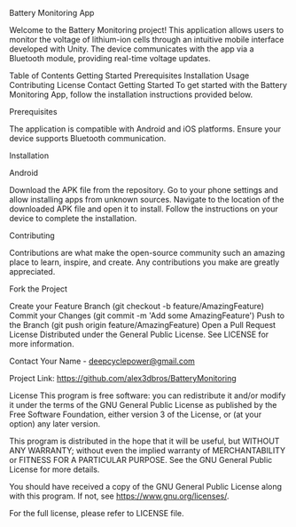 
Battery Monitoring App

Welcome to the Battery Monitoring project! This application allows users to monitor the voltage of lithium-ion cells through an intuitive mobile interface developed with Unity. The device communicates with the app via a Bluetooth module, providing real-time voltage updates.

Table of Contents
Getting Started
Prerequisites
Installation
Usage
Contributing
License
Contact
Getting Started
To get started with the Battery Monitoring App, follow the installation instructions provided below.

Prerequisites

The application is compatible with Android and iOS platforms. Ensure your device supports Bluetooth communication.

Installation

Android

Download the APK file from the repository.
Go to your phone settings and allow installing apps from unknown sources.
Navigate to the location of the downloaded APK file and open it to install.
Follow the instructions on your device to complete the installation.


Contributing

Contributions are what make the open-source community such an amazing place to learn, inspire, and create. Any contributions you make are greatly appreciated.

Fork the Project

Create your Feature Branch (git checkout -b feature/AmazingFeature)
Commit your Changes (git commit -m 'Add some AmazingFeature')
Push to the Branch (git push origin feature/AmazingFeature)
Open a Pull Request
License
Distributed under the General Public License. See LICENSE for more information.

Contact
Your Name - deepcyclepower@gmail.com

Project Link: https://github.com/alex3dbros/BatteryMonitoring

License
This program is free software: you can redistribute it and/or modify it under the terms of the GNU General Public License as published by the Free Software Foundation, either version 3 of the License, or (at your option) any later version.

This program is distributed in the hope that it will be useful, but WITHOUT ANY WARRANTY; without even the implied warranty of MERCHANTABILITY or FITNESS FOR A PARTICULAR PURPOSE. See the GNU General Public License for more details.

You should have received a copy of the GNU General Public License along with this program. If not, see https://www.gnu.org/licenses/.

For the full license, please refer to LICENSE file.
